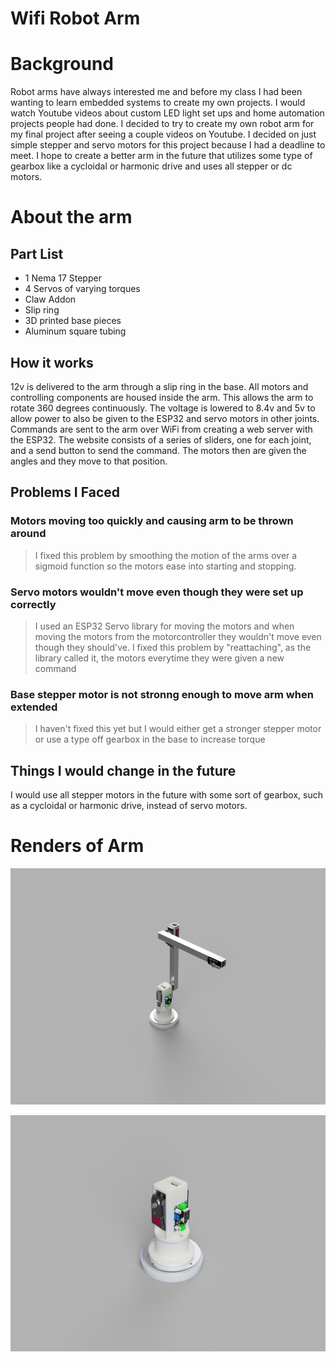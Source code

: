 # Wifi Robot Arm


# Background
Robot arms have always interested me and before my class I had been wanting to learn embedded systems to create my own projects. I would watch Youtube videos
about custom LED light set ups and home automation projects people had done. I decided to try to create my own robot arm for my final project after seeing 
a couple videos on Youtube. I decided on just simple stepper and servo motors for this project because I had a deadline to meet. I hope to create a better arm in
the future that utilizes some type of gearbox like a cycloidal or harmonic drive and uses all stepper or dc motors.


# About the arm

## Part List
- 1 Nema 17 Stepper
- 4 Servos of varying torques
- Claw Addon
- Slip ring
- 3D printed base pieces
- Aluminum square tubing


## How it works
12v is delivered to the arm through a slip ring in the base. All motors and controlling components are housed inside the arm. This allows the arm to rotate 360 degrees
continuously. The voltage is lowered to 8.4v and 5v to allow power to also be given to the ESP32 and servo motors in other joints. Commands are sent to the arm over 
WiFi from creating a web server with the ESP32. The website consists of a series of sliders, one for each joint, and a send button to send the command. The motors 
then are given the angles and they move to that position.

## Problems I Faced

### Motors moving too quickly and causing arm to be thrown around
> I fixed this problem by smoothing the motion of the arms over a sigmoid function so the motors ease into starting and stopping.


### Servo motors wouldn't move even though they were set up correctly
> I used an ESP32 Servo library for moving the motors and when moving the motors from the motorcontroller they wouldn't move even though they should've. I fixed
> this problem by "reattaching", as the library called it, the motors everytime they were given a new command


### Base stepper motor is not stronng enough to move arm when extended
> I haven't fixed this yet but I would either get a stronger stepper motor or use a type off gearbox in the base to increase torque


## Things I would change in the future
I would use all stepper motors in the future with some sort of gearbox, such as a cycloidal or harmonic drive, instead of servo motors. 


# Renders of Arm
![Full Robot Arm](https://github.com/mgarrett2024/Wifi_Robot_Arm/blob/master/Robot_Base_Full.jpg)

![Base Robot Arm](https://github.com/mgarrett2024/Wifi_Robot_Arm/blob/master/Robot_Base_Bottom.jpg)
